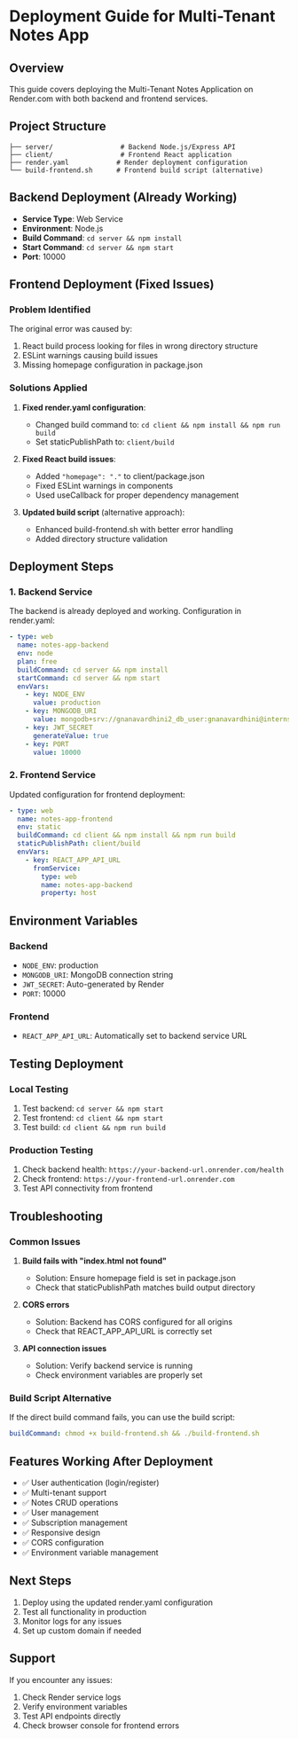 # Deployment Guide for Multi-Tenant Notes App

## Overview
This guide covers deploying the Multi-Tenant Notes Application on Render.com with both backend and frontend services.

## Project Structure
```
├── server/                 # Backend Node.js/Express API
├── client/                 # Frontend React application
├── render.yaml            # Render deployment configuration
└── build-frontend.sh      # Frontend build script (alternative)
```

## Backend Deployment (Already Working)
- **Service Type**: Web Service
- **Environment**: Node.js
- **Build Command**: `cd server && npm install`
- **Start Command**: `cd server && npm start`
- **Port**: 10000

## Frontend Deployment (Fixed Issues)

### Problem Identified
The original error was caused by:
1. React build process looking for files in wrong directory structure
2. ESLint warnings causing build issues
3. Missing homepage configuration in package.json

### Solutions Applied
1. **Fixed render.yaml configuration**:
   - Changed build command to: `cd client && npm install && npm run build`
   - Set staticPublishPath to: `client/build`

2. **Fixed React build issues**:
   - Added `"homepage": "."` to client/package.json
   - Fixed ESLint warnings in components
   - Used useCallback for proper dependency management

3. **Updated build script** (alternative approach):
   - Enhanced build-frontend.sh with better error handling
   - Added directory structure validation

## Deployment Steps

### 1. Backend Service
The backend is already deployed and working. Configuration in render.yaml:
```yaml
- type: web
  name: notes-app-backend
  env: node
  plan: free
  buildCommand: cd server && npm install
  startCommand: cd server && npm start
  envVars:
    - key: NODE_ENV
      value: production
    - key: MONGODB_URI
      value: mongodb+srv://gnanavardhini2_db_user:gnanavardhini@internshalassignment.ed9vdpa.mongodb.net/?retryWrites=true&w=majority&appName=Internshalassignment
    - key: JWT_SECRET
      generateValue: true
    - key: PORT
      value: 10000
```

### 2. Frontend Service
Updated configuration for frontend deployment:
```yaml
- type: web
  name: notes-app-frontend
  env: static
  buildCommand: cd client && npm install && npm run build
  staticPublishPath: client/build
  envVars:
    - key: REACT_APP_API_URL
      fromService:
        type: web
        name: notes-app-backend
        property: host
```

## Environment Variables

### Backend
- `NODE_ENV`: production
- `MONGODB_URI`: MongoDB connection string
- `JWT_SECRET`: Auto-generated by Render
- `PORT`: 10000

### Frontend
- `REACT_APP_API_URL`: Automatically set to backend service URL

## Testing Deployment

### Local Testing
1. Test backend: `cd server && npm start`
2. Test frontend: `cd client && npm start`
3. Test build: `cd client && npm run build`

### Production Testing
1. Check backend health: `https://your-backend-url.onrender.com/health`
2. Check frontend: `https://your-frontend-url.onrender.com`
3. Test API connectivity from frontend

## Troubleshooting

### Common Issues
1. **Build fails with "index.html not found"**
   - Solution: Ensure homepage field is set in package.json
   - Check that staticPublishPath matches build output directory

2. **CORS errors**
   - Solution: Backend has CORS configured for all origins
   - Check that REACT_APP_API_URL is correctly set

3. **API connection issues**
   - Solution: Verify backend service is running
   - Check environment variables are properly set

### Build Script Alternative
If the direct build command fails, you can use the build script:
```yaml
buildCommand: chmod +x build-frontend.sh && ./build-frontend.sh
```

## Features Working After Deployment
- ✅ User authentication (login/register)
- ✅ Multi-tenant support
- ✅ Notes CRUD operations
- ✅ User management
- ✅ Subscription management
- ✅ Responsive design
- ✅ CORS configuration
- ✅ Environment variable management

## Next Steps
1. Deploy using the updated render.yaml configuration
2. Test all functionality in production
3. Monitor logs for any issues
4. Set up custom domain if needed

## Support
If you encounter any issues:
1. Check Render service logs
2. Verify environment variables
3. Test API endpoints directly
4. Check browser console for frontend errors
